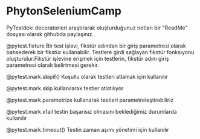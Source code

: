 # PhytonSeleniumCamp
PyTestdeki decoratorleri araştırarak oluşturduğunuz notları bir "ReadMe" dosyası olarak githubda paylaşınız.


@pytest.fixture
Bir test işlevi, fikstür adından bir giriş parametresi olarak bahsederek bir fikstür kullanabilir.
Testlere girdi sağlayan fikstür fonksiyonu oluşturulur.Fikstür işlevine erişmek için testlerin, fikstür adını giriş parametresi olarak belirtmesi gerekir.

@pytest.mark.skipif() Koşullu olarak testleri atlamak için kullanılır

@pytest.mark.skip kullanılarak testler atlatılıyor

@pytest.mark.parametrize kullanarak testleri parametreleştirebiliriz

@pytest.mark.xfail testin başarısız olmasını beklediğimiz durumlarda kullanılır

@pytest.mark.timeout() Testin zaman aşımı yönetimi için kullanılır
